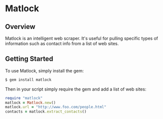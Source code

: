 Matlock
=======

## Overview

Matlock is an intelligent web scraper.
It's useful for pulling specific types of information such as contact info from a list of web sites.


## Getting Started

To use Matlock, simply install the gem:

```bash
$ gem install matlock
```

Then in your script simply require the gem and add a list of web sites:

```ruby
require "matlock"
matlock = Matlock.new()
matlock.url = "http://www.foo.com/people.html"
contacts = matlock.extract_contacts()
```